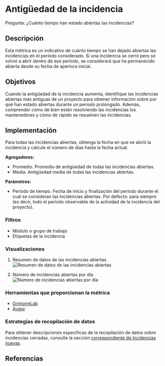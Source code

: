 # Antigüedad de la incidencia

Pregunta: ¿Cuánto tiempo han estado abiertas las incidencias?

## Descripción
Esta métrica es un indicativo de cuánto tiempo se han dejado abiertas las incidencias en el período considerado. Si una incidencia se cerró pero se volvió a abrir dentro de ese período, se considerará que ha permanecido abierta desde su fecha de apertura inicial.

## Objetivos
Cuando la antigüedad de la incidencia aumenta, identifique las incidencias abiertas más antiguas de un proyecto para obtener información sobre por qué han estado abiertas durante un período prolongado. Además, comprender cómo de bien están resolviendo las incidencias los mantenedores y cómo de rápido se resuelven las incidencias.

## Implementación
Para todas las incidencias abiertas, obtenga la fecha en que se abrió la incidencia y calcule el número de días hasta la fecha actual.

**Agregadores:**
* Promedio. Promedio de antigüedad de todas las incidencias abiertas.
* Media. Antigüedad media de todas las incidencias abiertas.

**Parámetros:**
* Período de tiempo. Fecha de inicio y finalización del período durante el cual se consideran las incidencias abiertas. Por defecto: para siempre (es decir, todo el período observable de la actividad de la incidencia del proyecto).

### Filtros
* Módulo o grupo de trabajo
* Etiquetas de la incidencia

### Visualizaciones

1. Resumen de datos de las incidencias abiertas<br /> ![Resumen de datos de las incidencias abiertas](images/open_issue_data.png)

2. Número de incidencias abiertas por día<br /> ![Número de incidencias abiertas por día](images/open_issue_count_timeseries.png)

### Herramientas que proporcionan la métrica

* [GrimoireLab](https://chaoss.github.io/grimoirelab/)
* [Augur](http://augur.osshealth.io/api_docs/#api-Evolution-Open_Issue_Age_Repo_)

### Estrategias de recopilación de datos

Para obtener descripciones específicas de la recopilación de datos sobre incidencias cerradas, consulte la sección [correspondiente de Incidencias nuevas](https://github.com/chaoss/wg-evolution/blob/master/metrics/Issues_New.md#data-collection-strategies).

## Referencias
